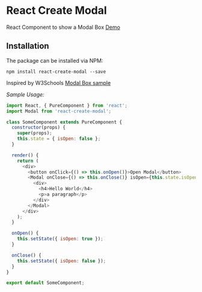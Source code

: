 React Create Modal
======================

React Component to show a Modal Box [Demo](https://pedrohidalgo.github.io/react-create-modal)

## Installation

The package can be installed via NPM:

```
npm install react-create-modal --save
```

Inspired by W3Schools [Modal Box sample](https://www.w3schools.com/howto/howto_css_modals.asp)

*Sample Usage:*

```javascript
import React, { PureComponent } from 'react';
import Modal from 'react-create-modal';

class SomeComponent extends PureComponent {
  constructor(props) {
    super(props);
    this.state = { isOpen: false };
  }

  render() {
    return (
      <div>
        <button onClick={() => this.onOpen()}>Open Modal</button>
        <Modal onClose={() => this.onClose()} isOpen={this.state.isOpen}>
          <div>
            <h4>Hello World</h4>
            <p>a paragraph</p>
          </div>
        </Modal>
      </div>
    );
  }

  onOpen() {
    this.setState({ isOpen: true });
  }

  onClose() {
    this.setState({ isOpen: false });
  }
}

export default SomeComponent;

```